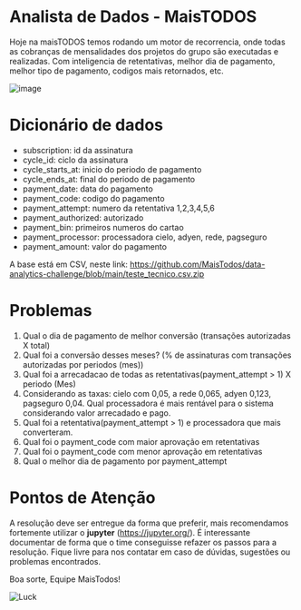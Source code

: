 # Analista de Dados - MaisTODOS

Hoje na maisTODOS temos rodando um motor de recorrencia, onde todas as cobranças de mensalidades dos projetos do grupo são executadas e realizadas. Com inteligencia de retentativas, melhor dia de pagamento, melhor tipo de pagamento, codigos mais retornados, etc.

![image](https://user-images.githubusercontent.com/3420133/143287102-cc146909-84f7-40ca-8571-486aedbb40b7.png)

Dicionário de dados
===================
- subscription: id da assinatura
- cycle_id: ciclo da assinatura
- cycle_starts_at: inicio do periodo de pagamento
- cycle_ends_at: final do periodo de pagamento
- payment_date: data do pagamento
- payment_code: codigo do pagamento
- payment_attempt: numero da retentativa 1,2,3,4,5,6
- payment_authorized: autorizado
- payment_bin: primeiros numeros do cartao
- payment_processor: processadora cielo, adyen, rede, pagseguro
- payment_amount: valor do pagamento

A base está em CSV, neste link:
https://github.com/MaisTodos/data-analytics-challenge/blob/main/teste_tecnico.csv.zip


Problemas
=========

1. Qual o dia de pagamento de melhor conversão (transações autorizadas X total)
2. Qual foi a conversão desses meses? (% de assinaturas com transações autorizadas por periodos (mes))
3. Qual foi a arrecadacao de todas as retentativas(payment_attempt > 1) X periodo (Mes)
4. Considerando as taxas: cielo com 0,05, a rede 0,065, adyen 0,123, pagseguro 0,04. Qual processadora é mais rentável para o sistema considerando valor arrecadado e pago.
5. Qual foi a retentativa(payment_attempt > 1) e processadora que mais converteram.
6. Qual foi o payment_code com maior aprovação em retentativas
7. Qual foi o payment_code com menor aprovação em retentativas
8. Qual o melhor dia de pagamento por payment_attempt


Pontos de Atenção
=================

A resolução deve ser entregue da forma que preferir, mais recomendamos fortemente utilizar o **jupyter** (https://jupyter.org/). É interessante documentar de forma  que o time conseguisse refazer os passos para a resolução.
Fique livre para nos contatar em caso de dúvidas, sugestões ou problemas encontrados.


Boa sorte, Equipe MaisTodos!

![Luck](https://media.giphy.com/media/l49JHz7kJvl6MCj3G/giphy.gif)
